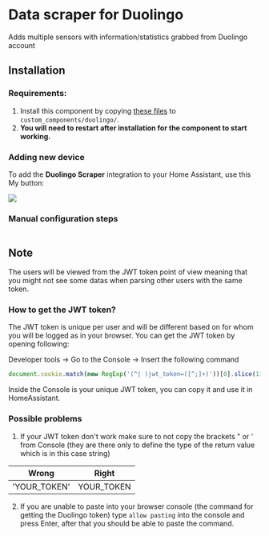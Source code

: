# Data scraper for Duolingo
Adds multiple sensors with information/statistics grabbed from Duolingo account

## Installation

### Requirements:

1. Install this component by copying [these files](https://github.com/Makhuta/homeassistant-duolingo/tree/main/custom_components/duolingo) to `custom_components/duolingo/`.
2. **You will need to restart after installation for the component to start working.**

### Adding new device

To add the **Duolingo Scraper** integration to your Home Assistant, use this My button:

<a href="https://my.home-assistant.io/redirect/config_flow_start?domain=duolingo" class="my badge" target="_blank"><img src="https://my.home-assistant.io/badges/config_flow_start.svg"></a>

<details><summary style="list-style: none"><h3><b style="cursor: pointer">Manual configuration steps</b></h3></summary>

If the above My button doesn’t work, you can also perform the following steps manually:

- Browse to your Home Assistant instance.

- Go to [Settings > Devices & Services](https://my.home-assistant.io/redirect/integrations/).

- In the bottom right corner, select the [Add Integration button.](https://my.home-assistant.io/redirect/config_flow_start?domain=duolingo)

- From the list, select **Duolingo Scraper**.

- Follow the instructions on screen to complete the setup.

</details>

## Note

The users will be viewed from the JWT token point of view meaning that you might not see some datas when parsing other users with the same token.

### How to get the JWT token?

The JWT token is unique per user and will be different based on for whom you will be logged as in your browser. You can get the JWT token by opening following:

Developer tools -> Go to the Console -> Insert the following command

```javascript
document.cookie.match(new RegExp('(^| )jwt_token=([^;]+)'))[0].slice(11)
```

Inside the Console is your unique JWT token, you can copy it and use it in HomeAssistant.

### Possible problems

1. If your JWT token don't work make sure to not copy the brackets \" or \' from Console (they are there only to define the type of the return value which is in this case string)

| Wrong | Right |
| - | - |
| 'YOUR_TOKEN' | YOUR_TOKEN |

2. If you are unable to paste into your browser console (the command for getting the Duolingo token) type <code>allow pasting</code> into the console and press Enter, after that you should be able to paste the command.

